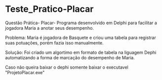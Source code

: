 # Teste_Pratico-Placar
Questão Prática- Placar- Programa desenvolvido em Delphi para facilitar a jogadora Maria a anotar seus desempenho.

Problema: Maria é jogadora de Basquete e criou uma tabela para registrar suas potuações, porém fazia isso manualmente.

Solução: Foi criado um algortimo em formato de tabela na liguagem Dephi automatizando a forma de marcação do desempenho de Maria.

Caso não queira baixar o dephi somente baixar o executavel "ProjetoPlacar.exe"

